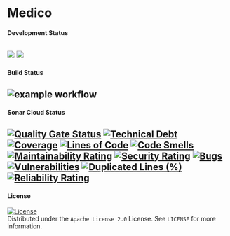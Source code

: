# Medico

#### Development Status
<a href="https://github.com/vishalsonar/medico"><img src="https://img.shields.io/badge/Work-InProgress-red.svg"/></a>
<a href="https://github.com/vishalsonar/medico"><img src="https://img.shields.io/badge/version-1.0.0&#8208;SNAPSHOT-blue.svg"/></a>
---

#### Build Status
![example workflow](https://github.com/vishalsonar/medico-2.0/actions/workflows/gradle.yml/badge.svg)
---

#### Sonar Cloud Status
[![Quality Gate Status](https://sonarcloud.io/api/project_badges/measure?project=vishalsonar_medico-2.0&metric=alert_status)](https://sonarcloud.io/summary/new_code?id=vishalsonar_medico-2.0)
[![Technical Debt](https://sonarcloud.io/api/project_badges/measure?project=vishalsonar_medico-2.0&metric=sqale_index)](https://sonarcloud.io/summary/new_code?id=vishalsonar_medico-2.0)
[![Coverage](https://sonarcloud.io/api/project_badges/measure?project=vishalsonar_medico-2.0&metric=coverage)](https://sonarcloud.io/summary/new_code?id=vishalsonar_medico-2.0)
[![Lines of Code](https://sonarcloud.io/api/project_badges/measure?project=vishalsonar_medico-2.0&metric=ncloc)](https://sonarcloud.io/summary/new_code?id=vishalsonar_medico-2.0)
[![Code Smells](https://sonarcloud.io/api/project_badges/measure?project=vishalsonar_medico-2.0&metric=code_smells)](https://sonarcloud.io/summary/new_code?id=vishalsonar_medico-2.0)
[![Maintainability Rating](https://sonarcloud.io/api/project_badges/measure?project=vishalsonar_medico-2.0&metric=sqale_rating)](https://sonarcloud.io/summary/new_code?id=vishalsonar_medico-2.0)
[![Security Rating](https://sonarcloud.io/api/project_badges/measure?project=vishalsonar_medico-2.0&metric=security_rating)](https://sonarcloud.io/summary/new_code?id=vishalsonar_medico-2.0)
[![Bugs](https://sonarcloud.io/api/project_badges/measure?project=vishalsonar_medico-2.0&metric=bugs)](https://sonarcloud.io/summary/new_code?id=vishalsonar_medico-2.0)
[![Vulnerabilities](https://sonarcloud.io/api/project_badges/measure?project=vishalsonar_medico-2.0&metric=vulnerabilities)](https://sonarcloud.io/summary/new_code?id=vishalsonar_medico-2.0)
[![Duplicated Lines (%)](https://sonarcloud.io/api/project_badges/measure?project=vishalsonar_medico-2.0&metric=duplicated_lines_density)](https://sonarcloud.io/summary/new_code?id=vishalsonar_medico-2.0)
[![Reliability Rating](https://sonarcloud.io/api/project_badges/measure?project=vishalsonar_medico-2.0&metric=reliability_rating)](https://sonarcloud.io/summary/new_code?id=vishalsonar_medico-2.0)
---

#### License
[![License](https://img.shields.io/badge/License-Apache%202.0-blue.svg)](https://opensource.org/licenses/Apache-2.0)  <br/>
Distributed under the `Apache License 2.0` License. See `LICENSE` for more information.
